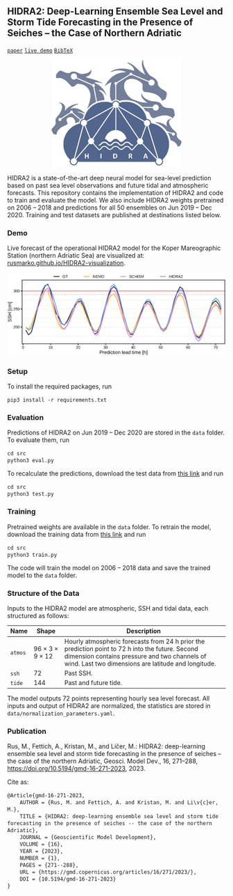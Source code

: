 ## HIDRA2: Deep-Learning Ensemble Sea Level and Storm Tide Forecasting in the Presence of Seiches – the Case of Northern Adriatic

[`paper`](https://doi.org/10.5194/gmd-16-271-2023) [`live demo`](https://rusmarko.github.io/HIDRA2-visualization/) [`BibTeX`](#ref)

<p align="center">
    <img src="images/logo.png" alt="HIDRA logo" width="300px">
</p>

HIDRA2 is a state-of-the-art deep neural model for sea-level prediction based on past
sea level observations and future tidal and atmospheric forecasts.
This repository contains the implementation of HIDRA2 and code to
train and evaluate the model. We also include HIDRA2 weights pretrained on 2006 – 2018 and
predictions for all 50 ensembles on Jun 2019 – Dec 2020. Training and test datasets are published at
destinations listed below.

### Demo
Live forecast of the operational HIDRA2 model for the Koper Mareographic Station (northern Adriatic Sea)
are visualized at: [rusmarko.github.io/HIDRA2-visualization](https://rusmarko.github.io/HIDRA2-visualization/en/).

![Qualitative example of sea level predictions (compared with NEMO, from 2020/10/14).](./images/qualitative_example-2020-10-15.png)

### Setup

To install the required packages, run

```
pip3 install -r requirements.txt
```

### Evaluation

Predictions of HIDRA2 on Jun 2019 – Dec 2020 are stored in the `data` folder.
To evaluate them, run

```
cd src
python3 eval.py
```

To recalculate the predictions, download the test data from [this link](https://doi.org/10.5281/zenodo.7304086)
and run

```
cd src
python3 test.py
```

### Training

Pretrained weights are available in the `data` folder. To retrain the model, download
the training data from [this link](https://doi.org/10.5281/zenodo.7304086) and run

```
cd src
python3 train.py
```

The code will train the model on 2006 – 2018 data and save the trained model to the `data` folder.

### Structure of the Data

Inputs to the HIDRA2 model are atmospheric, SSH and tidal data, each structured as follows:

| Name    | Shape   | Description                                                                                                                                                                                       |
|---------|---------|---------------------------------------------------------------------------------------------------------------------------------------------------------------------------------------------------|
| `atmos` | 96 × 3 × 9 × 12 | Hourly atmospheric forecasts from 24 h prior the prediction point to 72 h into the future. Second dimension contains pressure and two channels of wind. Last two dimensions are latitude and longitude. |
| `ssh`   | 72      | Past SSH.                                                                                                                                                                                         |
| `tide`  | 144     | Past and future tide.                                                                                                                                                                             |

The model outputs 72 points representing hourly sea level forecast. 
All inputs and output of HIDRA2 are normalized, the statistics are stored in `data/normalization_parameters.yaml`.

### Publication

<a name="ref"></a>Rus, M., Fettich, A., Kristan, M., and Ličer, M.: HIDRA2: deep-learning ensemble sea level and storm tide forecasting in the presence of seiches – the case of the northern Adriatic, Geosci. Model Dev., 16, 271–288, https://doi.org/10.5194/gmd-16-271-2023, 2023.

Cite as:
```
@Article{gmd-16-271-2023,
    AUTHOR = {Rus, M. and Fettich, A. and Kristan, M. and Li\v{c}er, M.},
    TITLE = {HIDRA2: deep-learning ensemble sea level and storm tide forecasting in the presence of seiches -- the case of the northern Adriatic},
    JOURNAL = {Geoscientific Model Development},
    VOLUME = {16},
    YEAR = {2023},
    NUMBER = {1},
    PAGES = {271--288},
    URL = {https://gmd.copernicus.org/articles/16/271/2023/},
    DOI = {10.5194/gmd-16-271-2023}
}
```
